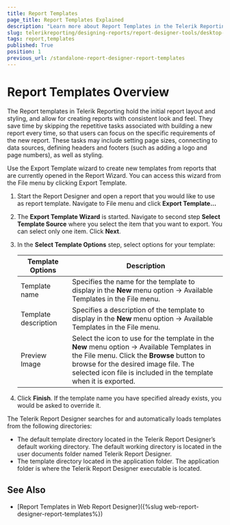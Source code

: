 ```yaml
---
title: Report Templates
page_title: Report Templates Explained
description: "Learn more about Report Templates in the Telerik Reporting Standalone Report Designer, how to create and reuse them."
slug: telerikreporting/designing-reports/report-designer-tools/desktop-designers/standalone-report-designer/report-templates
tags: report,templates
published: True
position: 1
previous_url: /standalone-report-designer-report-templates
---
```


<style>
table th:first-of-type {
	width: 25%;
}
table th:nth-of-type(2) {
	width: 75%;
}
</style>

# Report Templates Overview

The Report templates in Telerik Reporting hold the initial report layout and styling, and allow for creating reports with consistent look and feel. They save time by skipping the repetitive tasks associated with building a new report every time, so that users can focus on the specific requirements of the new report. These tasks may include setting page sizes, connecting to data sources, defining headers and footers (such as adding a logo and page numbers), as well as styling.

Use the Export Template wizard to create new templates from reports that are currently opened in the Report Wizard. You can access this wizard from the File menu by clicking Export Template.

1. Start the Report Designer and open a report that you would like to use as report template. Navigate to File menu and click __Export Template...__
1. The __Export Template Wizard__ is started. Navigate to second step __Select Template Source__ where you select the item that you want to export. You can select only one item. Click __Next__.
1. In the __Select Template Options__ step, select options for your template:

	| Template Options | Description |
	| ------ | ------ |
	|Template name|Specifies the name for the template to display in the __New__ menu option -> Available Templates in the File menu.|
	|Template description|Specifies a description of the template to display in the __New__ menu option -> Available Templates in the File menu.|
	|Preview Image|Select the icon to use for the template in the __New__ menu option -> Available Templates in the File menu. Click the __Browse__ button to browse for the desired image file. The selected icon file is included in the template when it is exported.|

1. Click __Finish__. If the template name you have specified already exists, you would be asked to override it.

The Telerik Report Designer searches for and automatically loads templates from the following directories:

* The default template directory located in the Telerik Report Designer’s default working directory. The default working directory is located in the user documents folder named Telerik Report Designer.
* The template directory located in the application folder. The application folder is where the Telerik Report Designer executable is located.


## See Also

* [Report Templates in Web Report Designer]({%slug web-report-designer-report-templates%})
